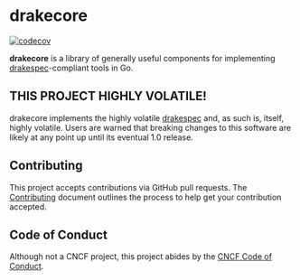 # drakecore

[![codecov](https://codecov.io/gh/lovethedrake/drakecore/branch/master/graph/badge.svg)](https://codecov.io/gh/lovethedrake/drakecore)


__drakecore__ is a library of generally useful components for implementing
[drakespec](https://github.com/lovethedrake/drakespec)-compliant tools in Go.

## THIS PROJECT HIGHLY VOLATILE!

drakecore implements the highly volatile
[drakespec](https://github.com/lovethedrake/drakespec) and, as such is, itself,
highly volatile. Users are warned that breaking changes to this software are
likely at any point up until its eventual 1.0 release.

## Contributing

This project accepts contributions via GitHub pull requests. The
[Contributing](CONTRIBUTING.md) document outlines the process to help get your
contribution accepted.

## Code of Conduct

Although not a CNCF project, this project abides by the
[CNCF Code of Conduct](https://github.com/cncf/foundation/blob/master/code-of-conduct.md).
